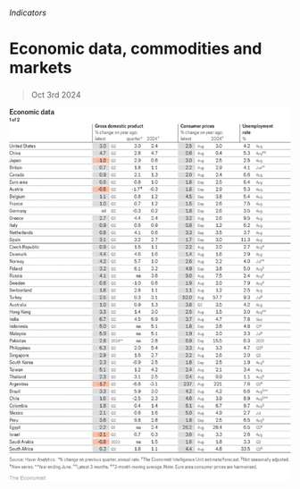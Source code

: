 ###### Indicators

# Economic data, commodities and markets 

#####  

> Oct 3rd 2024 

![image](images/20241005_INT101.png) 


